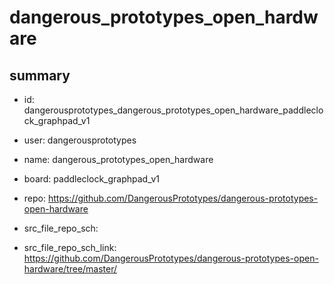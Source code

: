 # dangerous_prototypes_open_hardware
 
## summary 
* id: dangerousprototypes_dangerous_prototypes_open_hardware_paddleclock_graphpad_v1
* user: dangerousprototypes
* name: dangerous_prototypes_open_hardware
* board: paddleclock_graphpad_v1
* repo: https://github.com/DangerousPrototypes/dangerous-prototypes-open-hardware



* src_file_repo_sch: 
* src_file_repo_sch_link: https://github.com/DangerousPrototypes/dangerous-prototypes-open-hardware/tree/master/






